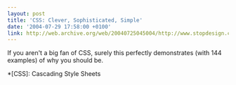 ```yaml
---
layout: post
title: 'CSS: Clever, Sophisticated, Simple'
date: '2004-07-29 17:58:00 +0100'
link: http://web.archive.org/web/20040725045004/http://www.stopdesign.com/examples/css/vault/
---
```

If you aren't a big fan of CSS, surely this perfectly demonstrates (with 144 examples) of why you should be.

*[CSS]: Cascading Style Sheets